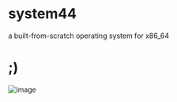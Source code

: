 
# system44
a built-from-scratch operating system for x86_64

# ;)
![image](https://www.openbsd.org/images/lemote.jpg)
